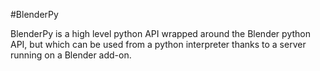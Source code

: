 #BlenderPy

BlenderPy is a high level python API wrapped around the Blender python API, but which can be used from a python interpreter thanks to a server
running on a Blender add-on.
 